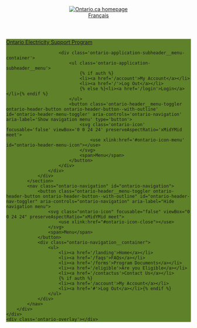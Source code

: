 <style>
.ontario-application-subheader, #ontario-header-menu-toggler  { background-color: #5F8129; }
.ontario-header-button:hover { background-color: #5F8129; }
</style>
<div class='documentation-only--application'>
    <div class='ontario-header__container'>
        <header class='ontario-application-header ontario-header' id='ontario-header'>
            <div class='ontario-row'>
                <div class='ontario-columns ontario-small-6 ontario-application-header__logo'>
                    <a href='https://www.ontario.ca/page/government-ontario'>
                        <img src='/assets/logos/ontario-logo--desktop.svg' alt='Ontario.ca homepage' role='img' />
                    </a>
                </div>
                <div class='ontario-columns ontario-small-6 ontario-application-header__lang-toggle'>
                    <a href='#' class='ontario-header__language-toggler ontario-header-button ontario-header-button--without-outline'>
                        Français
                    </a>
                </div>
            </div>
        </header>
        <div class='ontario-application-subheader-menu__container'>
            <section class='ontario-application-subheader'>
                <div class='ontario-row'>
                    <div class='ontario-columns ontario-small-12 ontario-application-subheader__container'>
                        <p class='ontario-application-subheader__heading'>
                            <a href='/'>Ontario Electricity Support Program</a>
                        </p>

                        <div class='ontario-application-subheader__menu-container'>
                            <ul class='ontario-application-subheader__menu'>
                                {% if auth %}
                                <li><a href='/account'>My Account</a></li>
                                <li><a href='/'>Log Out</a></li>
                                {% else %}<li><a href='/login'>Login</a></li>{% endif %}
                            </ul>
                            <button class='ontario-header__menu-toggler ontario-header-button ontario-header-button--with-outline' id='ontario-header-menu-toggler' aria-controls='ontario-navigation' aria-label='Show navigation menu' type='button'>
                                <svg class='ontario-icon' focusable='false' viewBox='0 0 24 24' preserveAspectRatio='xMidYMid meet'>
                                    <use xlink:href='#ontario-icon-menu' id="ontario-header-menu-icon"></use>
                                </svg>
                                <span>Menu</span>
                            </button>
                        </div>
                    </div>
                </div>
            </section>
            <nav class="ontario-navigation" id="ontario-navigation">
                <button class="ontario-header__menu-toggler ontario-header-button ontario-header-button--with-outline" id="ontario-header-nav-toggler" aria-controls="ontario-navigation" aria-label="Hide navigation menu">
                    <svg class="ontario-icon" focusable="false" viewBox="0 0 24 24" preserveAspectRatio="xMidYMid meet">
                        <use xlink:href="#ontario-icon-close"></use>
                    </svg>
                    <span>Menu</span>
                </button>
                <div class="ontario-navigation__container">
                    <ul>
                        <li><a href='/landing'>Home</a></li>
                        <li><a href='/faqs'>FAQs</a></li>
                        <li><a href='/forms'>Program Documents</a></li>
                        <li><a href='/eligible'>Are you Eligible</a></li>
                        <li><a href='/contactus'>Contact Us</a></li>
                        {% if auth %}
                        <li><a href='/account'>My Account</a></li>
                        <li><a href='#'>Log Out</a></li>{% endif %}
                    </ul>
                </div>
            </nav>
        </div>
    </div>
    <div class='ontario-overlay'></div>
</div>

